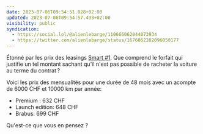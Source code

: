 ```yaml
---
date: 2023-07-06T09:54:51.028+02:00
updated: 2023-07-06T09:54:57.493+02:00
visibility: public
syndication:
  - https://social.lol/@alienlebarge/110666062044073934
  - https://twitter.com/alienlebarge/status/1676862282096050177
---
```

Étonné par les prix des leasings [Smart #1](https://ch.smart.com/fr/hashtag-one/). Que comprend le forfait qui justifie un tel montant sachant qu'il n'est pas possible de racheter la voiture au terme du contrat ?

Voici les prix des mensualités pour une durée de 48 mois avec un acompte de 6000 CHF et 10000 km par année:

- Premium : 632 CHF
- Launch edition: 648 CHF
- Brabus: 699 CHF

Qu'est-ce que vous en pensez ?
